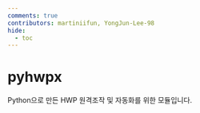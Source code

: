 ```yaml
---
comments: true
contributors: martiniifun, YongJun-Lee-98
hide:
  - toc 
---
```


# pyhwpx

Python으로 만든 HWP 원격조작 및 자동화를 위한 모듈입니다.
